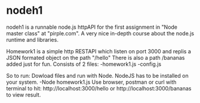 # nodeh1
nodeh1 is a runnable node.js httpAPI for the first assignment in "Node master class" at "pirple.com". A very nice in-depth course
about the node.js runtime and libraries.

Homework1 is a simple http RESTAPI which listen on port 3000 and replis a JSON formated object on the path "/hello"
There is also a path /bananas added just for fun. Consists of 2 files:
-homework1.js
-config.js

So to run: Dowload files and run with Node. NodeJS has to be installed on your system. 
-Node homework1.js
Use browser, postman or curl with terminal to hit: http://localhost:3000/hello or http://localhost:3000/bananas to view result.
